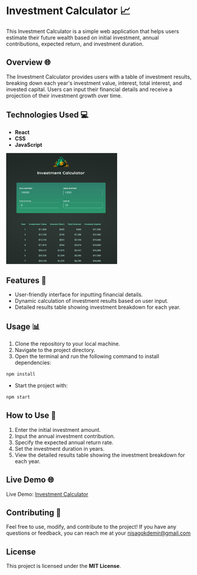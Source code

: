 # Investment Calculator 📈

This Investment Calculator is a simple web application that helps users estimate their future wealth based on initial investment, annual contributions, expected return, and investment duration.

## Overview 🌐

The Investment Calculator provides users with a table of investment results, breaking down each year's investment value, interest, total interest, and invested capital. Users can input their financial details and receive a projection of their investment growth over time.


## Technologies Used 💻

- **React**
- **CSS**
- **JavaScript**

<img src="./public/ss.png" alt="" width="300" height="300">

## Features 🎉

- User-friendly interface for inputting financial details.
- Dynamic calculation of investment results based on user input.
- Detailed results table showing investment breakdown for each year.

## Usage 📊

1. Clone the repository to your local machine.
2. Navigate to the project directory.
3. Open the terminal and run the following command to install dependencies:

```bash
npm install
```

- Start the project with:
```bash
npm start
```

## How to Use 🤔
1. Enter the initial investment amount.
2. Input the annual investment contribution.
3. Specify the expected annual return rate.
4. Set the investment duration in years.
5. View the detailed results table showing the investment breakdown for each year.


## Live Demo 🌐
Live Demo: [Investment Calculator]()

## Contributing 🤝
Feel free to use, modify, and contribute to the project! If you have any questions or feedback, you can reach me at your nisagokdemir@gmail.com

## License
This project is licensed under the **MIT License**.